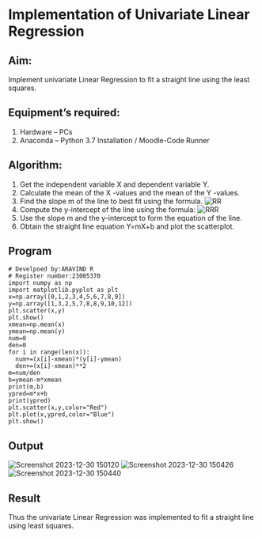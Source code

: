 # Implementation of Univariate Linear Regression
## Aim:
Implement univariate Linear Regression to fit a straight line using the least squares.
## Equipment’s required:
1.	Hardware – PCs
2.	Anaconda – Python 3.7 Installation / Moodle-Code Runner
## Algorithm:
1.	Get the independent variable X and dependent variable Y.
2.	Calculate the mean of the X -values and the mean of the Y -values.
3.	Find the slope m of the line to best fit using the formula.
![RR](https://github.com/RAVENPRAVIN/Univariate-Linear-Regression/assets/146820534/b4a330ac-28ba-4fca-95d0-e62008feaf3d)
4.	Compute the y-intercept of the line using the formula:
  ![RRR](https://github.com/RAVENPRAVIN/Univariate-Linear-Regression/assets/146820534/7e5bb4c4-cfed-4079-828c-1e8e0cdb120b)
5.	Use the slope m and the y-intercept to form the equation of the line.
6.	Obtain the straight line equation Y=mX+b and plot the scatterplot.
## Program
```
# Develpoed by:ARAVIND R
# Register number:23005370
import numpy as np
import matplotlib.pyplot as plt
x=np.array([0,1,2,3,4,5,6,7,8,9])
y=np.array([1,3,2,5,7,8,8,9,10,12])
plt.scatter(x,y)
plt.show()
xmean=np.mean(x)
ymean=np.mean(y)
num=0
den=0
for i in range(len(x)):
  num+=(x[i]-xmean)*(y[i]-ymean)
  den+=(x[i]-xmean)**2
m=num/den
b=ymean-m*xmean
print(m,b)
ypred=m*x+b
print(ypred)
plt.scatter(x,y,color="Red")
plt.plot(x,ypred,color="Blue")
plt.show()
```
## Output
![Screenshot 2023-12-30 150120](https://github.com/ARAVIND23005370/Univariate-Linear-Regression/assets/148514836/b5bc990e-ee2f-410a-98b6-c3898e269115)
![Screenshot 2023-12-30 150426](https://github.com/ARAVIND23005370/Univariate-Linear-Regression/assets/148514836/5502652d-6ecd-4397-8bb9-7f90411be75f)
![Screenshot 2023-12-30 150440](https://github.com/ARAVIND23005370/Univariate-Linear-Regression/assets/148514836/72230b0a-9a03-43f9-9da2-6a50241c1698)



## Result
Thus the univariate Linear Regression was implemented to fit a straight line using least squares.
